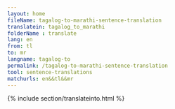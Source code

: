 ```yaml
---
layout: home
fileName: tagalog-to-marathi-sentence-translation
translatein: tagalog_to_marathi
folderName : translate
lang: en
from: tl
to: mr
langname: tagalog-to
permalink: /tagalog-to-marathi-sentence-translation
tool: sentence-translations
matchurls: en&&tl&&mr
---
```

{% include section/translateinto.html %}
